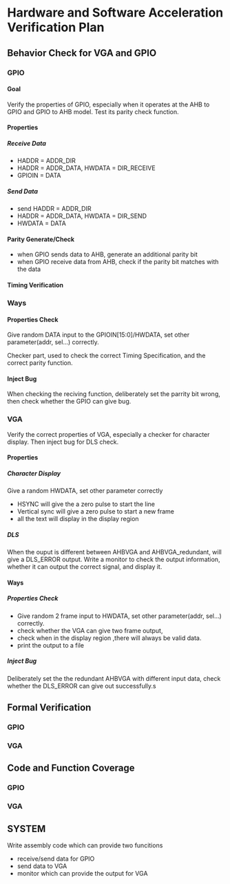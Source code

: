 # Hardware and Software Acceleration Verification Plan
## Behavior Check for VGA and GPIO
### GPIO
#### Goal
Verify the properties of GPIO, especially when it operates at the AHB to GPIO and GPIO to AHB model. Test its parity check function. 
#### Properties
##### Receive Data
- HADDR = ADDR_DIR
- HADDR = ADDR_DATA, HWDATA = DIR_RECEIVE
- GPIOIN = DATA
##### Send Data
- send HADDR = ADDR_DIR
- HADDR = ADDR_DATA, HWDATA = DIR_SEND
- HWDATA = DATA
#### Parity Generate/Check
- when GPIO sends data to AHB, generate an additional parity bit
- when GPIO receive data from AHB, check if the parity bit matches with the data
#### Timing Verification

### Ways
#### Properties Check
Give random DATA input to the GPIOIN[15:0]/HWDATA, set other parameter(addr, sel...) correctly.

Checker part, used to check the correct Timing Specification, and the correct parity function.

#### Inject Bug
When checking the reciving function, deliberately set the parrity bit wrong, then check whether the GPIO can give bug.

### VGA
Verify the correct properties of VGA, especially a checker for character display. Then inject bug for DLS check.
#### Properties
##### Character Display
Give a random HWDATA, set other parameter correctly
- HSYNC will give the a zero pulse to start the line
- Vertical sync will give a zero pulse to start a new frame
- all the text will display in the display region
##### DLS
When the ouput is different between AHBVGA and AHBVGA_redundant, will give a DLS_ERROR output.
Write a monitor to check the output information, whether it can output the correct signal, and display it.

#### Ways
##### Properties Check
- Give random 2 frame input to HWDATA, set other parameter(addr, sel...) correctly.
- check whether the VGA can give two frame output, 
- check when in the display region ,there will always be valid data.
- print the output to a file

##### Inject Bug
Deliberately set the the redundant AHBVGA with different input data, check whether the DLS_ERROR can give out successfully.s

## Formal Verification 
### GPIO
### VGA

## Code and Function Coverage
### GPIO
### VGA

## SYSTEM
Write assembly code which can provide two funcitions
- receive/send data for GPIO
- send data to VGA
- monitor which can provide the output for VGA



